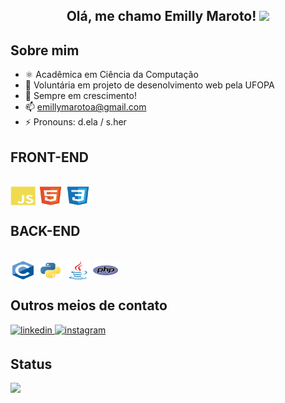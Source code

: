 <div align="center">
<h2> Olá, me chamo Emilly Maroto! <img src="https://media1.giphy.com/media/Vnrgrf4z1Fq6OjPdLk/giphy.gif?cid=ecf05e47k4dq31bu5whix58u98i0fykuxhoiij9bg944omtk&ep=v1_gifs_related&rid=giphy.gif&ct=s" width="50"></h2>
</div> 

## Sobre mim
- ⚛️ Acadêmica em Ciência da Computação
- 🔭 Voluntária em projeto de desenolvimento web pela UFOPA
- 🌱 Sempre em crescimento!
- 📫 emillymarotoa@gmail.com
- ⚡ Pronouns: d.ela / s.her

## FRONT-END
<div style="display: inline_block"><br>
  <img align="center" alt="JavaScript" height="30" width="40" src="https://raw.githubusercontent.com/devicons/devicon/master/icons/javascript/javascript-plain.svg">
  <img align="center" alt="HTML" height="30" width="40" src="https://raw.githubusercontent.com/devicons/devicon/master/icons/html5/html5-original.svg">
  <img align="center" alt="CSS" height="30" width="40" src="https://raw.githubusercontent.com/devicons/devicon/master/icons/css3/css3-original.svg">
 </div>
 
 ## BACK-END
 <div style="display: inline_block"><br>
  <img align="center" alt="C" height="30" width="40" src="https://raw.githubusercontent.com/devicons/devicon/master/icons/c/c-original.svg">
  <img align="center" alt="Python" height="30" width="40" src="https://raw.githubusercontent.com/devicons/devicon/master/icons/python/python-original.svg">
  <img align="center" alt="Java" height="30" width="40" src="https://raw.githubusercontent.com/devicons/devicon/master/icons/java/java-original.svg">
  <img align="center" alt="PHP" height="30" width="40" src="https://raw.githubusercontent.com/devicons/devicon/master/icons/php/php-original.svg">
</div>

## Outros meios de contato  

<div>
<a href="https://www.linkedin.com/in/emilly-maroto-029035253/" target="_blank">
<img src=https://img.shields.io/badge/linkedin-%231E77B5.svg?&style=for-the-badge&logo=linkedin&logoColor=white alt=linkedin style="margin-bottom: 5px;" />
</a>
<a href="https://www.instagram.com/emillymaroto/" target="_blank">
<img src=https://img.shields.io/badge/instagram-%23000000.svg?&style=for-the-badge&logo=instagram&logoColor=white alt=instagram style="margin-bottom: 5px;" />
</a>  
</div> 

## Status

<div>
<img src="https://github-readme-stats.vercel.app/api/top-langs/?username=emillymaroto&hide_border=true&layout=compact&theme=dracula" width='41%' />
</div>

<br/>
